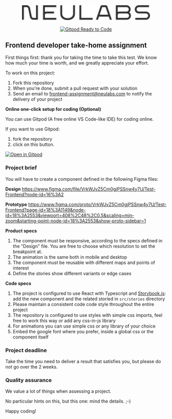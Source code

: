 <div align="center">
    <img src="./logo.svg" alt="frontend-assignment" width="400">
  <br><br>
  <a href="https://gitpod.io/from-referrer/">
    <img src="https://img.shields.io/badge/Gitpod-Ready--to--Code-blue?logo=gitpod" alt="Gitpod Ready to Code">
  </a>
</div>

## Frontend developer take-home assignment

First things first: thank you for taking the time to take this test.
We know how much your time is worth, and we greatly
appreciate your effort.

To work on this project:
1.  Fork this repository
1.  When you're done, submit a pull request with your solution
1.  Send an email to frontend-assignment@neulabs.com to notify the delivery of your project

**Online one-click setup for coding (Optional)**

You can use Gitpod (A free online VS Code-like IDE) for coding online.

If you want to use Gitpod:
1. fork the repository 
1. click on this button.

[![Open in Gitpod](https://gitpod.io/button/open-in-gitpod.svg)](https://gitpod.io/from-referrer/)

### Project brief

You will have to create a component defined in the following Figma files:

**Design**
https://www.figma.com/file/VrkWJvZ5Cm0gjPSSnw4y7U/Test-Frontend?node-id=16%3A2

**Prototype**
https://www.figma.com/proto/VrkWJvZ5Cm0gjPSSnw4y7U/Test-Frontend?page-id=18%3A1149&node-id=18%3A2553&viewport=408%2C48%2C0.5&scaling=min-zoom&starting-point-node-id=18%3A2553&show-proto-sidebar=1

**Product specs**

1. The component must be responsive, according to the specs defined in the "Design" file. You are free to choose which resolution to set the breakpoint at.
1. The animation is the same both in mobile and desktop
1. The component must be reusable with different maps and points of interest
1. Define the stories show different variants or edge cases

**Code specs**

1. The project is configured to use React with Typescript and [Storybook.js](https://storybook.js.org): add the new component and the related storied in `src/stories` directory
1. Please maintain a consistent code code style throughout the entire project
1. The repository is configured to use styles with simple css imports, feel free to work this way or add any css-in-js library
1. For animations you can use simple css or any library of your choice
1. Embed the google font where you prefer, inside a global css or the component itself

### Project deadline

Take the time you need to deliver a result that satisfies you, but please do not go over the 2 weeks.

### Quality assurance

We value a lot of things when assessing a project.

No particular hints on this, but this one: mind the details. ;-)

Happy coding!
